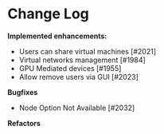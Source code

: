 # Change Log

**Implemented enhancements:**

- Users can share virtual machines [\#2021]
- Virtual networks management [\#1984]
- GPU Mediated devices [\#1955]
- Allow remove users via GUI [\#2023]

**Bugfixes**

- Node Option Not Available [\#2032]

**Refactors**
